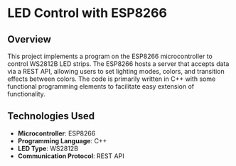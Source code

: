 # LED Control with ESP8266

## Overview

This project implements a program on the ESP8266 microcontroller to control WS2812B LED strips. The ESP8266 hosts a server that accepts data via a REST API, allowing users to set lighting modes, colors, and transition effects between colors. The code is primarily written in C++ with some functional programming elements to facilitate easy extension of functionality.

## Technologies Used

- **Microcontroller**: ESP8266
- **Programming Language**: C++
- **LED Type**: WS2812B
- **Communication Protocol**: REST API


